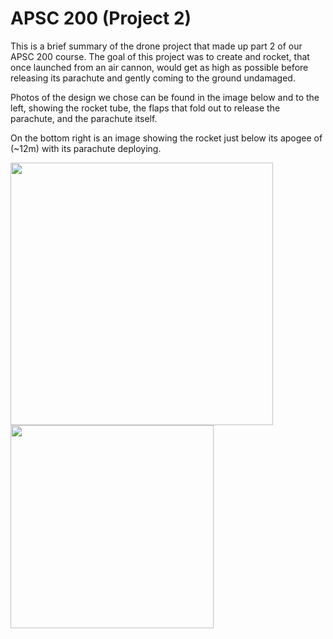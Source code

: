 # APSC 200 (Project 2)
This is a brief summary of the drone project that made up part 2 of our APSC 200 course.
The goal of this project was to create and rocket, that once launched from an air cannon, would get as high as possible before releasing its parachute and gently coming to the ground undamaged.

Photos of the design we chose can be found in the image below and to the left, showing the rocket tube, the flaps that fold out to release the parachute, and the parachute itself.  

On the bottom right is an image showing the rocket just below its apogee of (~12m) with its parachute deploying.
<p float="left">
  <img src="https://github.com/user-attachments/assets/fd7190ec-a961-4173-b2b4-657ef3093a67" width="420" />
  <img src="https://github.com/user-attachments/assets/5181142e-8eec-4573-a4fc-43aeb939185a" width="325" /> 
</p>
